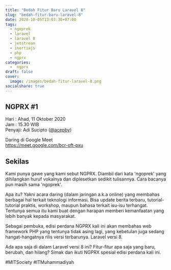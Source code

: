 ```yaml
---
title: "Bedah Fitur Baru Laravel 8"
slug: "bedah-fitur-baru-laravel-8"
date: 2020-10-05T13:03:30+07:00
tags: 
  - ngoprek
  - laravel
  - laravel 8
  - jetstream
  - inertiajs
  - php
  - ngprx
categories:
  -  ngprx
draft: false
cover: 
  image: /images/bedah-fitur-laravel-8.png
socialshare: true
---
```

NGPRX #1
---

Hari   : Ahad, 11 Oktober 2020   
Jam    : 15.30 WIB   
Penyaji: Adi Sucipto ([@acepby](https://www.twitter.com/acepby/))   

Daring di Google Meet  
<https://meet.google.com/bcr-oft-pxu>  


## Sekilas
Kami punya gawe yang kami sebut NGPRX. Diambil dari kata 'ngoprek' yang dihilangkan huruf vokalnya
dan diplesetkan sedikit tulisannya. Cara bacanya pun masih sama 'ngoprek'.

Apa itu? Yakni acara daring (dalam jaringan a.k.a online) yang membahas berbagai hal terkait teknologi
informasi. Bisa update berita terbaru, tutorial-tutorial praktis, workshop, maupun bahasa terkait isu-isu
terhangat. Tentunya semua itu kami buat dengan harapan memberi kemanfaatan yang lebih banyak kepada masyarakat.

Sebagai pembuka, edisi perdana NGPRX kali ini akan membahas web framework PHP yang tentunya tidak asing lagi,
yang kebetulan juga sedang hangat-hangatnya rilis versi terbarunya. Laravel versi 8. 

Ada apa saja di dalam Laravel versi 8 ini? Fitur-fitur apa saja yang baru, berubah, dan hilang? Simak dan ikuti NGPRX
spesial edisi perdana kali ini.

#MITSociety
#ITMuhammadiyah
